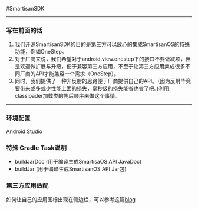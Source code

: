 #SmartisanSDK

----

### 写在前面的话
1. 我们开源SmartisanSDK的目的是第三方可以放心的集成SmartisanOS的特殊功能，例如OneStep。
2. 对于厂商来说，我们希望对于android.view.onestep下的接口不要做减项，但是欢迎做扩展与升级，便于兼容第三方应用，不至于让第三方应用集成很多不同厂商的API才能兼容一个需求（OneStep）。
3. 同时，我们提供了一种非反射的思路便于厂商提供自己的API。（因为反射毕竟要带来或多或少性能上面的损失，毫秒级的损失能省也省了吧。)利用classloader加载类的先后顺序来做这个事情。

----

### 环境配置
Android Studio

### 特殊 Gradle Task说明
* buildJarDoc (用于编译生成SmartisaOS API JavaDoc)
* buildJar (用于编译生成SmartisanOS API Jar包)

### 第三方应用适配
如何让自己的应用图标出现在侧边栏，可以参考这篇[blog](http://blog.csdn.net/yy1300326388/article/details/52883789)
